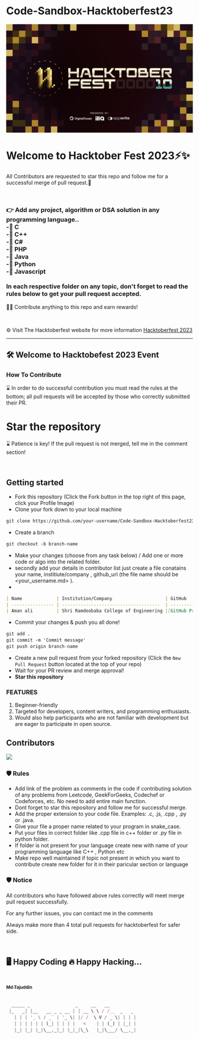# Code-Sandbox-Hacktoberfest23
![Hacktoberfest Banner](hf10_banner.png)
<h1>Welcome to Hacktober Fest 2023⚡️✨</h1>
<p> All Contributors are requested to star this repo and follow me for a successful merge of pull request.🙂</p>
<br/>
<h3>👉 Add any project, algorithm or DSA solution in any programming language..<br/>
-🚀 C <br/>
-🚀 C++ <br/>
-🚀 C# <br/>
-🚀 PHP <br/>
-🚀 Java <br/>
-🚀 Python <br/>
-🚀 Javascript <br/>

<br/>
In each respective folder on any topic, don't forget to read the rules below to get your pull request accepted.</h3>
<p>👷‍♂️ Contribute anything to this repo and earn rewards!</p>
<br/>
<p>⚙️ Visit The Hacktoberfest website for more information <a href="https://hacktoberfest.com/">Hacktoberfest 2023</a>
<br/>
<!-- <img src="https://user-images.githubusercontent.com/99472914/192144059-5cd0b329-f238-474b-b475-7385eaa35d05.png" alt="Hacktoberfest2023"> -->

<hr/>
<h2>🛠 Welcome to Hacktobefest 2023 Event</h2>

<h3>How To Contribute</h3>
<p>⌛️ In order to do successful contribution you must read the rules at the bottom; all pull requests will be accepted by those who correctly submitted their PR.</p>
<h1><bold>Star the repository</bold></h1>
<p>⌛️ Patience is key! If the pull request is not merged, tell me in the comment section!</p>
<br/>

## Getting started
* Fork this repository (Click the Fork button in the top right of this page, click your Profile Image)
* Clone your fork down to your local machine

```markdown
git clone https://github.com/your-username/Code-Sandbox-Hacktoberfest23.git
```

* Create a branch

```markdown
git checkout -b branch-name
```
* Make your changes (choose from any task below) / Add one or more code or algo into the related folder.
* secondly add your details in contributor list just create a file conatains your name, institiute/company , github_url  (the file name should be <your_username.md> ).
* 
```markdown
| Name             | Institution/Company                    | GitHub                                  |
| ---------------- | -------------------------------------  | --------------------------------------  |
| Aman ali         | Shri Ramdeobaba College of Engineering |[GitHub Profile](https://github.com/aman)|
```

* Commit your changes & push  you all done!

```markdown
git add .
git commit -m 'Commit message'
git push origin branch-name
```

* Create a new pull request from your forked repository (Click the `New Pull Request` button located at the top of your repo)
* Wait for your PR review and merge approval!
* __Star this repository__ 

 ### FEATURES

 1. Beginner-friendly
 2. Targeted for developers, content writers, and programming enthusiasts.
 3. Would also help participants who are not familiar with development but are eager to participate in open source.

 ## Contributors

 <a href="https://github.com/Sar-taj107/Code-Sandbox-Hacktoberfest23/graphs/contributors">
   <img src="https://contrib.rocks/image?repo=Sar-taj107/Code-Sandbox-Hacktoberfest23" />
 </a>

<h3>🛡 Rules</h3>
<ul>
  <li> Add link of the problem as comments in the code if contributing solution of any problems from Leetcode, GeekForGeeks, Codechef or Codeforces, etc. No need to add entire main function.</li>
  <li> Dont forget to star this repository and follow me for successful merge.</li>
  <li> Add the proper extension to your code file. Examples: .c, .js, .cpp , .py or .java.</li>
  <li> Give your file a proper name related to your program in snake_case.</li>
  <li> Put your files in correct folder like .cpp file in  c++ folder or .py file in python folder.</li>
  <li> If folder is not present for your language create new with name of your programming language like C++ , Python etc</li>
  <li> Make repo well maintained if topic not present in which you want to contribute create new folder for it in their paricular section or language</li>
 
 </ul>

<h3>🛡 Notice</h3>
<p> All contributors who have followed above rules correctly will meet merge pull request successfully.</p>
<p> For any further issues, you can contact me in the comments</p>
<p> Always make more than 4 total pull requests for hacktoberfest for safer side.</p>
<br/>
<h2>🖥️ Happy Coding 🔥 Happy Hacking...</h2>

<tr><td align="center"><a href="https://github.com/Sar-taj107"><kbd><img src="https://avatars3.githubusercontent.com/Sar-taj107?size=100" width="100px;" alt=""/></kbd><br /><sub><b>Md Tajuddin</b></sub></a><br /></td>

</tr>

```javascript

  _____ _                 _     __   __
 |_   _| |__   __ _ _ __ | | __ \ \ / /__  _   _
   | | | '_ \ / _` | '_ \| |/ /  \ V / _ \| | | |
   | | | | | | (_| | | | |   <    | | (_) | |_| |
   |_| |_| |_|\__,_|_| |_|_|\_\   |_|\___/ \__,_|

```
